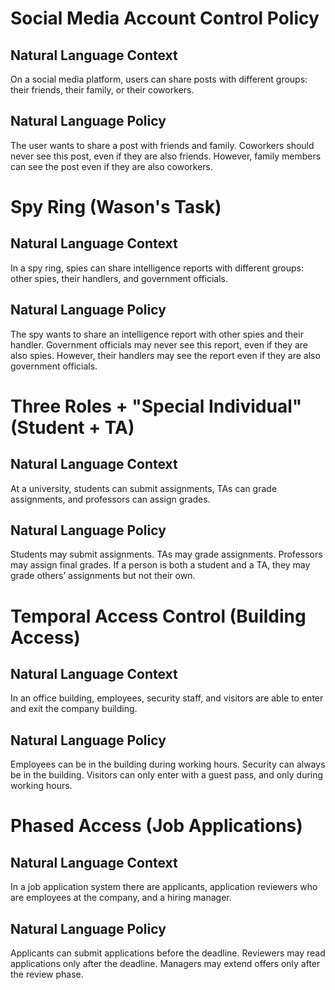 # Social Media Account Control Policy
## Natural Language Context
On a social media platform, users can share posts with different groups: their friends, their family, or their coworkers.

## Natural Language Policy
The user wants to share a post with friends and family. Coworkers should never see this post, even if they are also friends. However, family members can see the post even if they are also coworkers.

# Spy Ring (Wason's Task)
## Natural Language Context
In a spy ring, spies can share intelligence reports with different groups: other spies, their handlers, and government officials.

## Natural Language Policy
The spy wants to share an intelligence report with other spies and their handler. Government officials may never see this report, even if they are also spies. However, their handlers may see the report even if they are also government officials.

# Three Roles + "Special Individual" (Student + TA)
## Natural Language Context
At a university, students can submit assignments, TAs can grade assignments, and professors can assign grades.

## Natural Language Policy
Students may submit assignments. TAs may grade assignments. Professors may assign final grades. If a person is both a student and a TA, they may grade others’ assignments but not their own.

# Temporal Access Control (Building Access) 
## Natural Language Context
In an office building, employees, security staff, and visitors are able to enter and exit the company building.

## Natural Language Policy
Employees can be in the building during working hours. Security can always be in the building. Visitors can only enter with a guest pass, and only during working hours.

# Phased Access (Job Applications)
## Natural Language Context
In a job application system there are applicants, application reviewers who are employees at the company, and a hiring manager.

## Natural Language Policy
Applicants can submit applications before the deadline. Reviewers may read applications only after the deadline. Managers may extend offers only after the review phase.